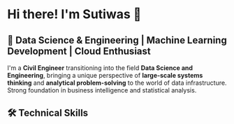 # Hi there! I'm Sutiwas 👋

## 🚀 Data Science & Engineering | Machine Learning Development | Cloud Enthusiast

I'm a **Civil Engineer** transitioning into the field **Data Science and Engineering**, bringing a unique perspective of **large-scale systems thinking** and **analytical problem-solving** to the world of data infrastructure. Strong foundation in business intelligence and statistical analysis.

## 🛠️ Technical Skills
